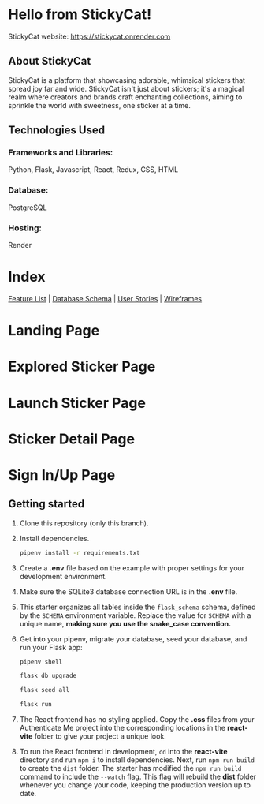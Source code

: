 # Hello from StickyCat!
StickyCat website: https://stickycat.onrender.com

## About StickyCat
StickyCat is a platform that  showcasing adorable, whimsical stickers that spread joy far and wide. StickyCat isn't just about stickers; it's a magical realm where creators and brands craft enchanting collections, aiming to sprinkle the world with sweetness, one sticker at a time.

## Technologies Used
### Frameworks and Libraries:
Python, Flask, Javascript, React, Redux, CSS, HTML

### Database:
PostgreSQL

### Hosting:
Render

# Index

[Feature List](https://github.com/anchiingn/StickyCat/wiki/Feature-List) | [Database Schema](https://github.com/anchiingn/StickyCat/wiki/Database-Schema) | [User Stories](https://github.com/anchiingn/StickyCat/wiki/User-Stories) | [Wireframes](https://github.com/anchiingn/StickyCat/wiki/WireFrames)

# Landing Page

# Explored Sticker Page

# Launch Sticker Page

# Sticker Detail Page 

# Sign In/Up Page

## Getting started

1. Clone this repository (only this branch).

2. Install dependencies.

   ```bash
   pipenv install -r requirements.txt
   ```

3. Create a __.env__ file based on the example with proper settings for your
   development environment.

4. Make sure the SQLite3 database connection URL is in the __.env__ file.

5. This starter organizes all tables inside the `flask_schema` schema, defined
   by the `SCHEMA` environment variable.  Replace the value for
   `SCHEMA` with a unique name, **making sure you use the snake_case
   convention.**

6. Get into your pipenv, migrate your database, seed your database, and run your
   Flask app:

   ```bash
   pipenv shell
   ```

   ```bash
   flask db upgrade
   ```

   ```bash
   flask seed all
   ```

   ```bash
   flask run
   ```

7. The React frontend has no styling applied. Copy the __.css__ files from your
   Authenticate Me project into the corresponding locations in the
   __react-vite__ folder to give your project a unique look.

8. To run the React frontend in development, `cd` into the __react-vite__
   directory and run `npm i` to install dependencies. Next, run `npm run build`
   to create the `dist` folder. The starter has modified the `npm run build`
   command to include the `--watch` flag. This flag will rebuild the __dist__
   folder whenever you change your code, keeping the production version up to
   date.

